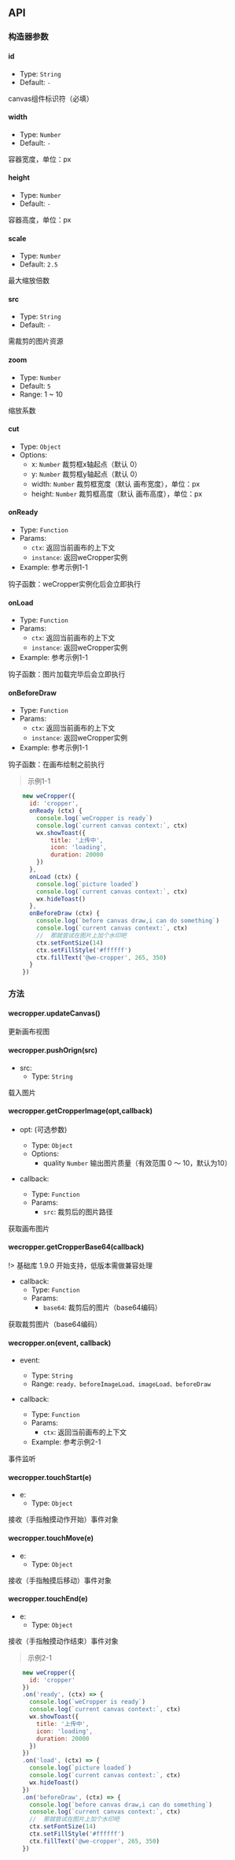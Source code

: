 ## API

### 构造器参数

#### id

- Type: `String`
- Default: `-`

canvas组件标识符（必填）

#### width

- Type: `Number`
- Default: `-`

容器宽度，单位：px

#### height

- Type: `Number`
- Default: `-`

容器高度，单位：px

#### scale

- Type: `Number`
- Default: `2.5`

最大缩放倍数

#### src

- Type: `String`
- Default: `-`

需裁剪的图片资源

#### zoom

- Type: `Number`
- Default: `5`
- Range: 1 ~ 10

缩放系数

#### cut

- Type: `Object`
- Options: 
    - x: `Number` 裁剪框x轴起点（默认 0）
    - y: `Number` 裁剪框y轴起点（默认 0）
    - width: `Number` 裁剪框宽度（默认 画布宽度），单位：px
    - height: `Number` 裁剪框高度（默认 画布高度），单位：px

#### onReady

- Type: `Function`
- Params:
    - `ctx`: 返回当前画布的上下文
    - `instance`: 返回weCropper实例
- Example: 参考示例1-1

钩子函数：weCropper实例化后会立即执行

#### onLoad

- Type: `Function`
- Params:
    - `ctx`: 返回当前画布的上下文
    - `instance`: 返回weCropper实例
- Example: 参考示例1-1

钩子函数：图片加载完毕后会立即执行

#### onBeforeDraw

- Type: `Function`
- Params:
    - `ctx`: 返回当前画布的上下文
    - `instance`: 返回weCropper实例
- Example: 参考示例1-1

钩子函数：在画布绘制之前执行

> 示例1-1

```javascript
    new weCropper({
      id: 'cropper',
      onReady (ctx) {
      	console.log(`weCropper is ready`)
      	console.log(`current canvas context:`, ctx)
      	wx.showToast({
      		title: '上传中',
            icon: 'loading',
            duration: 20000
      	})
      },
      onLoad (ctx) {
        console.log(`picture loaded`)
        console.log(`current canvas context:`, ctx)
        wx.hideToast()
      },
      onBeforeDraw (ctx) {
        console.log(`before canvas draw,i can do something`)
        console.log(`current canvas context:`, ctx)
      	//  那就尝试在图片上加个水印吧
        ctx.setFontSize(14)
        ctx.setFillStyle('#ffffff')
        ctx.fillText('@we-cropper', 265, 350)
      }
    })

```



### 方法

#### wecropper.updateCanvas()

更新画布视图

#### wecropper.pushOrign(src)

- src:
    - Type: `String`

载入图片

#### wecropper.getCropperImage(opt,callback)

- opt: (可选参数)
    - Type: `Object`
    - Options:
        - quality `Number` 输出图片质量（有效范围 0 ～ 10，默认为10）

- callback:
    - Type: `Function`
    - Params:
        - `src`: 裁剪后的图片路径
        
获取画布图片

#### wecropper.getCropperBase64(callback)

!> 基础库 1.9.0 开始支持，低版本需做兼容处理 

- callback:
    - Type: `Function`
    - Params:
        - `base64`: 裁剪后的图片（base64编码）
        
获取裁剪图片（base64编码）
        
#### wecropper.on(event, callback)

- event:
    - Type: `String`
    - Range: `ready、beforeImageLoad、imageLoad、beforeDraw`
    
- callback:
    - Type: `Function`
    - Params:
        - `ctx`: 返回当前画布的上下文
    - Example: 参考示例2-1
    
事件监听

#### wecropper.touchStart(e)

- e:
    - Type: `Object`

接收（手指触摸动作开始）事件对象

#### wecropper.touchMove(e)

- e:
    - Type: `Object`

接收（手指触摸后移动）事件对象

#### wecropper.touchEnd(e)

- e:
    - Type: `Object`

接收（手指触摸动作结束）事件对象


> 示例2-1

```javascript
    new weCropper({
      id: 'cropper'
    })
    .on('ready', (ctx) => {
      console.log(`weCropper is ready`)
      console.log(`current canvas context:`, ctx)
      wx.showToast({
        title: '上传中',
        icon: 'loading',
        duration: 20000
      })
    })
    .on('load', (ctx) => {
      console.log(`picture loaded`)
      console.log(`current canvas context:`, ctx)
      wx.hideToast()
    })
    .on('beforeDraw', (ctx) => {
      console.log(`before canvas draw,i can do something`)
      console.log(`current canvas context:`, ctx)
      //  那就尝试在图片上加个水印吧
      ctx.setFontSize(14)
      ctx.setFillStyle('#ffffff')
      ctx.fillText('@we-cropper', 265, 350)
    })

```


